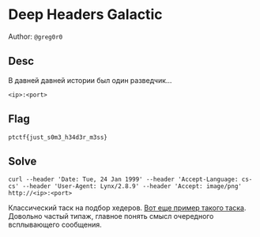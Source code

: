 # Deep Headers Galactic
Author: `@greg0r0`

## Desc
В давней давней истории был один разведчик...

`<ip>:<port>`

## Flag

```
ptctf{just_s0m3_h34d3r_m3ss}
```

## Solve
```
curl --header 'Date: Tue, 24 Jan 1999' --header 'Accept-Language: cs-cs' --header 'User-Agent: Lynx/2.8.9' --header 'Accept: image/png' http://<ip>:<port>
```
Классический таск на подбор хедеров. [Вот еще пример такого таска](https://ctftime.org/writeup/26905). Довольно частый типаж, главное понять смысл очередного всплывающего сообщения.